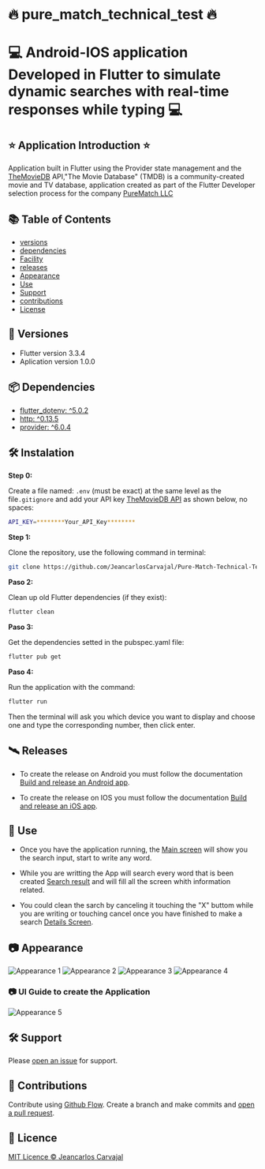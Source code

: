 # :fire: pure_match_technical_test :fire:

# :computer: Android-IOS application Developed in Flutter to simulate dynamic searches with real-time responses while typing :computer:

## :star: Application Introduction :star:

Application built in Flutter using the Provider state management and the [TheMovieDB](https://www.themoviedb.org/) API,"The Movie Database" (TMDB) is a community-created movie and TV database, application created as part of the Flutter Developer selection process for the company [PureMatch LLC](https://apps.apple.com/us/app/pure-match/id1506240839?app=itunes&ign-mpt=uo%3D4)

## :books: Table of Contents

- [versions](#memo-versiones)
- [dependencies](#package-dependencias)
- [Facility](#hammer_and_wrench-instalación)
- [releases](#artificial_satellite-releases)
- [Appearance](#camera-apariencia)
- [Use](#rocket-uso) 
- [Support](#hammer_and_wrench-soporte)
- [contributions](#memo-contribuciones)
- [License](#scroll-licencia)

## :memo: Versiones

*  Flutter version 3.3.4
*  Aplication version 1.0.0

## :package: Dependencies

* [flutter_dotenv: ^5.0.2](https://pub.dev/packages/flutter_dotenv)
* [http: ^0.13.5](https://pub.dev/packages/http)
* [provider: ^6.0.4](https://pub.dev/packages/provider) 

## :hammer_and_wrench: Instalation

**Step 0:**

Create a file named: `.env` (must be exact) at the same level as the file`.gitignore` and add your API key [TheMovieDB API](https://www.themoviedb.org/documentation/api) as shown below, no spaces:

```sh
API_KEY=********Your_API_Key********
```

**Step 1:**

Clone the repository, use the following command in terminal:

```sh
git clone https://github.com/JeancarlosCarvajal/Pure-Match-Technical-Test 
```

**Paso 2:**

Clean up old Flutter dependencies (if they exist):

```sh
flutter clean
```

**Paso 3:**

Get the dependencies setted in the pubspec.yaml file:

```sh
flutter pub get
```

**Paso 4:**

Run the application with the command:

```sh
flutter run
```

Then the terminal will ask you which device you want to display and choose one and type the corresponding number, then click enter.

## :artificial_satellite: Releases

* To create the release on Android you must follow the documentation [Build and release an Android app](https://docs.flutter.dev/deployment/android).

* To create the release on IOS you must follow the documentation [Build and release an iOS app](https://docs.flutter.dev/deployment/ios).


## :rocket: Use

* Once you have the application running, the [Main screen](https://github.com/JeancarlosCarvajal/Pure-Match-Technical-Test/blob/master/appearance/3-min.png) will show you the search input, start to write any word.

* While you are writting the App will search every word that is been created [Search result](https://github.com/JeancarlosCarvajal/Pure-Match-Technical-Test/blob/master/appearance/2-min.png) and will fill all the screen whith information related.

* You could clean the sarch by canceling it touching the "X" buttom while you are writing or touching cancel once you have finished to make a search [Details Screen](https://github.com/JeancarlosCarvajal/Pure-Match-Technical-Test/blob/master/appearance/4-min.gif).


## :camera: Appearance

![Appearance 1](appearance/1-min.png)
![Appearance 2](appearance/2-min.png)
![Appearance 3](appearance/3-min.png)
![Appearance 4](appearance/4-min.gif)

### :camera: UI Guide to create the Application

![Appearance 5](appearance/UI.png)


## :hammer_and_wrench: Support

Please [open an issue](https://github.com/JeancarlosCarvajal/Pure-Match-Technical-Test/issues/new) for support.

## :memo: Contributions

Contribute using [Github Flow](https://guides.github.com/introduction/flow/). Create a branch and make commits and [open a pull request](https://github.com/JeancarlosCarvajal/Pure-Match-Technical-Test).

## :scroll: Licence

[MIT Licence © Jeancarlos Carvajal](https://github.com/JeancarlosCarvajal/Pure-Match-Technical-Test/blob/master/LICENCE.txt)